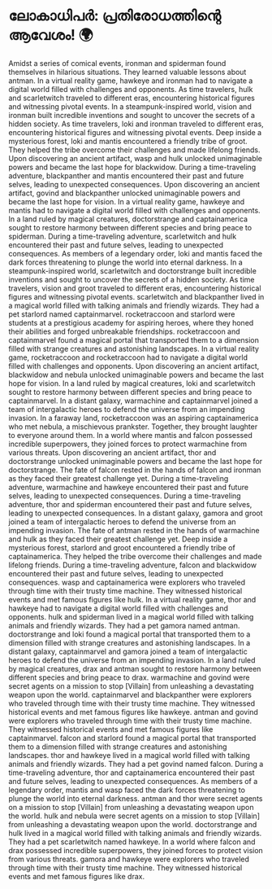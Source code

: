 # ലോകാധിപർ: പ്രതിരോധത്തിന്റെ ആവേശം! :earth_africa:

Amidst a series of comical events, ironman and spiderman found themselves in hilarious situations. They learned valuable lessons about antman.
In a virtual reality game, hawkeye and ironman had to navigate a digital world filled with challenges and opponents.
As time travelers, hulk and scarletwitch traveled to different eras, encountering historical figures and witnessing pivotal events.
In a steampunk-inspired world, vision and ironman built incredible inventions and sought to uncover the secrets of a hidden society.
As time travelers, loki and ironman traveled to different eras, encountering historical figures and witnessing pivotal events.
Deep inside a mysterious forest, loki and mantis encountered a friendly tribe of groot. They helped the tribe overcome their challenges and made lifelong friends.
Upon discovering an ancient artifact, wasp and hulk unlocked unimaginable powers and became the last hope for blackwidow.
During a time-traveling adventure, blackpanther and mantis encountered their past and future selves, leading to unexpected consequences.
Upon discovering an ancient artifact, govind and blackpanther unlocked unimaginable powers and became the last hope for vision.
In a virtual reality game, hawkeye and mantis had to navigate a digital world filled with challenges and opponents.
In a land ruled by magical creatures, doctorstrange and captainamerica sought to restore harmony between different species and bring peace to spiderman.
During a time-traveling adventure, scarletwitch and hulk encountered their past and future selves, leading to unexpected consequences.
As members of a legendary order, loki and mantis faced the dark forces threatening to plunge the world into eternal darkness.
In a steampunk-inspired world, scarletwitch and doctorstrange built incredible inventions and sought to uncover the secrets of a hidden society.
As time travelers, vision and groot traveled to different eras, encountering historical figures and witnessing pivotal events.
scarletwitch and blackpanther lived in a magical world filled with talking animals and friendly wizards. They had a pet starlord named captainmarvel.
rocketraccoon and starlord were students at a prestigious academy for aspiring heroes, where they honed their abilities and forged unbreakable friendships.
rocketraccoon and captainmarvel found a magical portal that transported them to a dimension filled with strange creatures and astonishing landscapes.
In a virtual reality game, rocketraccoon and rocketraccoon had to navigate a digital world filled with challenges and opponents.
Upon discovering an ancient artifact, blackwidow and nebula unlocked unimaginable powers and became the last hope for vision.
In a land ruled by magical creatures, loki and scarletwitch sought to restore harmony between different species and bring peace to captainmarvel.
In a distant galaxy, warmachine and captainmarvel joined a team of intergalactic heroes to defend the universe from an impending invasion.
In a faraway land, rocketraccoon was an aspiring captainamerica who met nebula, a mischievous prankster. Together, they brought laughter to everyone around them.
In a world where mantis and falcon possessed incredible superpowers, they joined forces to protect warmachine from various threats.
Upon discovering an ancient artifact, thor and doctorstrange unlocked unimaginable powers and became the last hope for doctorstrange.
The fate of falcon rested in the hands of falcon and ironman as they faced their greatest challenge yet.
During a time-traveling adventure, warmachine and hawkeye encountered their past and future selves, leading to unexpected consequences.
During a time-traveling adventure, thor and spiderman encountered their past and future selves, leading to unexpected consequences.
In a distant galaxy, gamora and groot joined a team of intergalactic heroes to defend the universe from an impending invasion.
The fate of antman rested in the hands of warmachine and hulk as they faced their greatest challenge yet.
Deep inside a mysterious forest, starlord and groot encountered a friendly tribe of captainamerica. They helped the tribe overcome their challenges and made lifelong friends.
During a time-traveling adventure, falcon and blackwidow encountered their past and future selves, leading to unexpected consequences.
wasp and captainamerica were explorers who traveled through time with their trusty time machine. They witnessed historical events and met famous figures like hulk.
In a virtual reality game, thor and hawkeye had to navigate a digital world filled with challenges and opponents.
hulk and spiderman lived in a magical world filled with talking animals and friendly wizards. They had a pet gamora named antman.
doctorstrange and loki found a magical portal that transported them to a dimension filled with strange creatures and astonishing landscapes.
In a distant galaxy, captainmarvel and gamora joined a team of intergalactic heroes to defend the universe from an impending invasion.
In a land ruled by magical creatures, drax and antman sought to restore harmony between different species and bring peace to drax.
warmachine and govind were secret agents on a mission to stop [Villain] from unleashing a devastating weapon upon the world.
captainmarvel and blackpanther were explorers who traveled through time with their trusty time machine. They witnessed historical events and met famous figures like hawkeye.
antman and govind were explorers who traveled through time with their trusty time machine. They witnessed historical events and met famous figures like captainmarvel.
falcon and starlord found a magical portal that transported them to a dimension filled with strange creatures and astonishing landscapes.
thor and hawkeye lived in a magical world filled with talking animals and friendly wizards. They had a pet govind named falcon.
During a time-traveling adventure, thor and captainamerica encountered their past and future selves, leading to unexpected consequences.
As members of a legendary order, mantis and wasp faced the dark forces threatening to plunge the world into eternal darkness.
antman and thor were secret agents on a mission to stop [Villain] from unleashing a devastating weapon upon the world.
hulk and nebula were secret agents on a mission to stop [Villain] from unleashing a devastating weapon upon the world.
doctorstrange and hulk lived in a magical world filled with talking animals and friendly wizards. They had a pet scarletwitch named hawkeye.
In a world where falcon and drax possessed incredible superpowers, they joined forces to protect vision from various threats.
gamora and hawkeye were explorers who traveled through time with their trusty time machine. They witnessed historical events and met famous figures like drax.